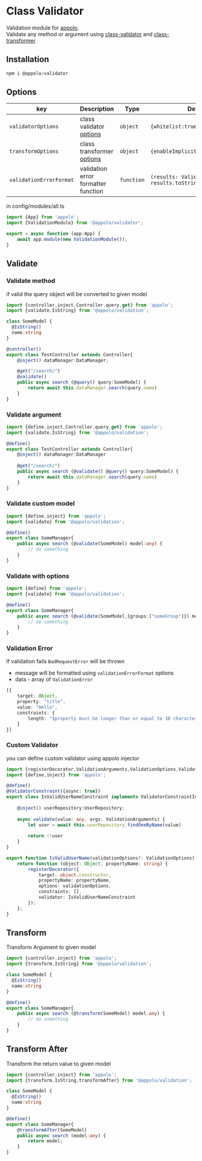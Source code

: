 # Class Validator
Validation module for [appolo](https://github.com/shmoop207/appolo).<br>
Validate any method or argument using [class-validator](https://github.com/typestack/class-validator) and [class-transformer](https://github.com/typestack/class-transformer)


## Installation
```typescript
npm i @appolo/validator
```

## Options

| key | Description | Type | Default
| --- | --- | --- | --- |
| `validatorOptions` | class validator [options](https://github.com/typestack/class-validator#passing-options) | `object`|  `{whitelist:true}`|
| `transformOptions` |  class transformer [options](https://github.com/typestack/class-transformer) | `object` | `{enableImplicitConversion:true}` |
| `validationErrorFormat` | validation error formatter function | `function` | `(results: ValidationError[]) => results.toString()` |

in config/modules/all.ts

```typescript
import {App} from 'appolo';
import {ValidationModule} from '@appolo/validator';

export = async function (app:App) {
    await app.module(new ValidationModule());
}
```
## Validate
### Validate method

if valid the query object will be converted to given model
```typescript
import {controller,inject,Controller,query,get} from 'appolo';
import {validate,IsString} from '@appolo/validation';

class SomeModel {
  @IsString()  
  name:string
}

@controller()
export class TestController extends Controller{
    @inject() dataManager:DataManager;

    @get("/search/")
    @validate()
    public async search (@query() query:SomeModel) {
        return await this.dataManager.search(query.name)
    }
}
```
### Validate argument
```typescript
import {define,inject,Controller,query,get} from 'appolo';
import {validate,IsString} from '@appolo/validation';

@define()
export class TestController extends Controller{
    @inject() dataManager:DataManager
    
    @get("/search/")
    public async search (@validate() @query() query:SomeModel) {
        return await this.dataManager.search(query.name)
    }
}
```

### Validate custom model
```typescript
import {define,inject} from 'appolo';
import {validate} from '@appolo/validation';

@define()
export class SomeManager{
    public async search (@validate(SomeModel) model:any) {
        // do something
    }
}
```

### Validate with options
```typescript
import {define} from 'appolo';
import {validate} from '@appolo/validation';

@define()
export class SomeManager{
    public async search (@validate(SomeModel,{groups:["someGroup"]}) model:any) {
        // do something
    }
}
```

### Validation Error
   If validation fails `BadRequestError` will be thrown
   - message will be formatted using `validationErrorFormat` options
   - data  - array of `ValidationError`
   
   ```typescript
   [{
       target: Object,
       property: "title",
       value: "Hello",
       constraints: {
           length: "$property must be longer than or equal to 10 characters"
       }
   }]
   ```

### Custom Validator
you can define custom validator using appolo injector

```typescript
import {registerDecorator,ValidationArguments,ValidationOptions,ValidatorConstraint,ValidatorConstraintInterface} from "class-validator";
import {define,inject} from 'appolo';

@define()
@ValidatorConstraint({async: true})
export class IsValidUserNameConstraint implements ValidatorConstraintInterface {
    
    @inject() userRepository:UserRepository;
    
    async validate(value: any, args: ValidationArguments) {
        let user = await this.userRepository.findOneByName(value)
            
        return !!user
    }
}

export function IsValidUserName(validationOptions?: ValidationOptions) {
    return function (object: Object, propertyName: string) {
        registerDecorator({
            target: object.constructor,
            propertyName: propertyName,
            options: validationOptions,
            constraints: [],
            validator: IsValidUserNameConstraint
        });
    };
}
```

## Transform
Transform Argument to given model
```typescript
import {controller,inject} from 'appolo';
import {transform,IsString} from '@appolo/validation';

class SomeModel {
  @IsString()  
  name:string
}

@define()
export class SomeManager{
    public async search (@transform(SomeModel) model:any) {
        // do something
    }
}
```

## Transform After
Transform the return value to given model
```typescript
import {controller,inject} from 'appolo';
import {transform,IsString,transformAfter} from '@appolo/validation';

class SomeModel {
  @IsString()  
  name:string
}

@define()
export class SomeManager{
    @transformAfter(SomeModel)
    public async search (model:any) {
        return model;
    }
}
```
